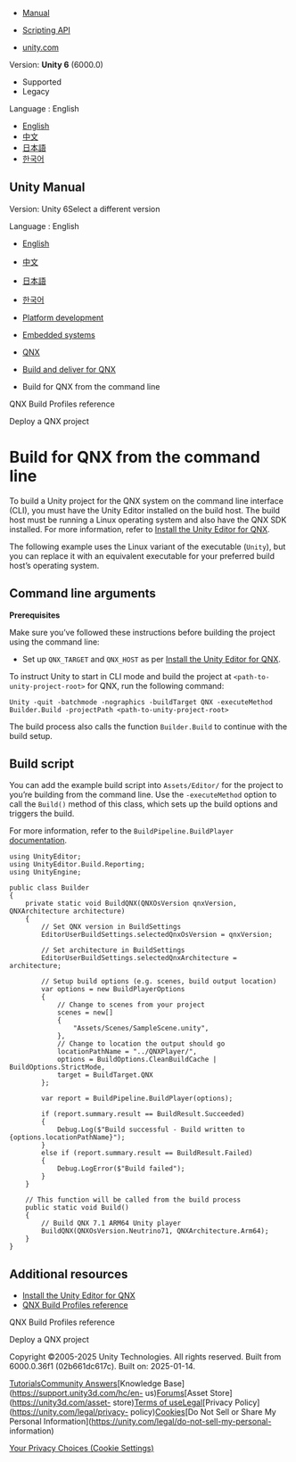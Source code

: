 [](https://docs.unity3d.com)

  * [Manual](../Manual/index.html)
  * [Scripting API](../ScriptReference/index.html)

  * [unity.com](https://unity.com/)

Version: **Unity 6** (6000.0)

  * Supported
  * Legacy

Language : English

  * [English](/Manual/qnx-build-command-line.html)
  * [中文](/cn/current/Manual/qnx-build-command-line.html)
  * [日本語](/ja/current/Manual/qnx-build-command-line.html)
  * [한국어](/kr/current/Manual/qnx-build-command-line.html)

[](https://docs.unity3d.com)

## Unity Manual

Version: Unity 6Select a different version

Language : English

  * [English](/Manual/qnx-build-command-line.html)
  * [中文](/cn/current/Manual/qnx-build-command-line.html)
  * [日本語](/ja/current/Manual/qnx-build-command-line.html)
  * [한국어](/kr/current/Manual/qnx-build-command-line.html)

  * [Platform development ](PlatformSpecific.html)
  * [Embedded systems](embedded-systems.html)
  * [QNX](qnx.html)
  * [Build and deliver for QNX](qnx-build-and-deliver.html)
  * Build for QNX from the command line

[](qnx-build-settings.html)

QNX Build Profiles reference

[](qnx-deploy.html)

Deploy a QNX project

# Build for QNX from the command line

To build a Unity project for the QNX system on the command line interface
(CLI), you must have the Unity Editor installed on the build host. The build
host must be running a Linux operating system and also have the QNX SDK
installed. For more information, refer to [Install the Unity Editor for
QNX](qnx-install-editor.html).

The following example uses the Linux variant of the executable (`Unity`), but
you can replace it with an equivalent executable for your preferred build
host’s operating system.

## Command line arguments

**Prerequisites**

Make sure you’ve followed these instructions before building the project using
the command line:

  * Set up `QNX_TARGET` and `QNX_HOST` as per [Install the Unity Editor for QNX](qnx-install-editor.html).

To instruct Unity to start in CLI mode and build the project at `<path-to-
unity-project-root>` for QNX, run the following command:

    
    
    Unity -quit -batchmode -nographics -buildTarget QNX -executeMethod Builder.Build -projectPath <path-to-unity-project-root>
    

The build process also calls the function `Builder.Build` to continue with the
build setup.

## Build script

You can add the example build script into `Assets/Editor/` for the project to
you’re building from the command line. Use the `-executeMethod` option to call
the `Build()` method of this class, which sets up the build options and
triggers the build.

For more information, refer to the `BuildPipeline.BuildPlayer`
[documentation](../ScriptReference/BuildPipeline.BuildPlayer.html).

    
    
    using UnityEditor;
    using UnityEditor.Build.Reporting;
    using UnityEngine;
    
    public class Builder
    {
        private static void BuildQNX(QNXOsVersion qnxVersion, QNXArchitecture architecture)
        {
            // Set QNX version in BuildSettings
            EditorUserBuildSettings.selectedQnxOsVersion = qnxVersion;
    
            // Set architecture in BuildSettings
            EditorUserBuildSettings.selectedQnxArchitecture = architecture;
    
            // Setup build options (e.g. scenes, build output location)
            var options = new BuildPlayerOptions
            {
                // Change to scenes from your project
                scenes = new[]
                {
                    "Assets/Scenes/SampleScene.unity",
                },
                // Change to location the output should go
                locationPathName = "../QNXPlayer/",
                options = BuildOptions.CleanBuildCache | BuildOptions.StrictMode,
                target = BuildTarget.QNX
            };
    
            var report = BuildPipeline.BuildPlayer(options);
    
            if (report.summary.result == BuildResult.Succeeded)
            {
                Debug.Log($"Build successful - Build written to {options.locationPathName}");
            }
            else if (report.summary.result == BuildResult.Failed)
            {
                Debug.LogError($"Build failed");
            }
        }
    
        // This function will be called from the build process
        public static void Build()
        {
            // Build QNX 7.1 ARM64 Unity player
            BuildQNX(QNXOsVersion.Neutrino71, QNXArchitecture.Arm64);
        }
    }
    

## Additional resources

  * [Install the Unity Editor for QNX](qnx-install-editor.html)
  * [QNX Build Profiles reference](qnx-build-settings.html)

[](qnx-build-settings.html)

QNX Build Profiles reference

[](qnx-deploy.html)

Deploy a QNX project

Copyright ©2005-2025 Unity Technologies. All rights reserved. Built from
6000.0.36f1 (02b661dc617c). Built on: 2025-01-14.

[Tutorials](https://learn.unity.com/)[Community
Answers](https://answers.unity3d.com)[Knowledge
Base](https://support.unity3d.com/hc/en-
us)[Forums](https://forum.unity3d.com)[Asset Store](https://unity3d.com/asset-
store)[Terms of
use](https://docs.unity3d.com/Manual/TermsOfUse.html)[Legal](https://unity.com/legal)[Privacy
Policy](https://unity.com/legal/privacy-
policy)[Cookies](https://unity.com/legal/cookie-policy)[Do Not Sell or Share
My Personal Information](https://unity.com/legal/do-not-sell-my-personal-
information)

[Your Privacy Choices (Cookie Settings)](javascript:void\(0\);)

